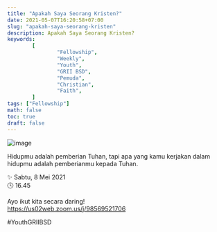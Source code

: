 ```yaml
---
title: "Apakah Saya Seorang Kristen?"
date: 2021-05-07T16:20:58+07:00
slug: "apakah-saya-seorang-kristen"
description: Apakah Saya Seorang Kristen?
keywords:
        [
                "Fellowship",
                "Weekly",
                "Youth",
                "GRII BSD",
                "Pemuda",
                "Christian",
                "Faith",
        ]
tags: ["Fellowship"]
math: false
toc: true
draft: false
---
```


![image](/images/events/20210508.jpeg)

Hidupmu adalah pemberian Tuhan, tapi apa yang kamu kerjakan dalam hidupmu adalah pemberianmu kepada Tuhan.

✨ Sabtu, 8 Mei 2021\
🕓 16.45

Ayo ikut kita secara daring!\
https://us02web.zoom.us/j/98569521706

#YouthGRIIBSD
